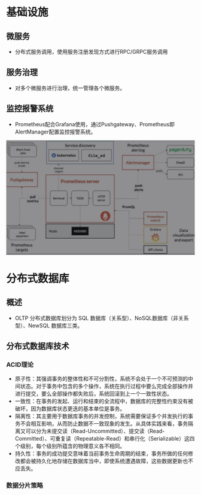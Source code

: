 # 基础设施

## 微服务

* 分布式服务调用，使用服务注册发现方式进行RPC/GRPC服务调用

## 服务治理

* 对多个微服务进行治理，统一管理各个微服务。

## 监控报警系统

* Prometheus配合Grafana使用，通过Pushgateway、Prometheus即 AlertManager配置监控报警系统。

![](./img/监控系统.jpg)

# 分布式数据库

## 概述

* OLTP 分布式数据库划分为 SQL 数据库（关系型）、NoSQL数据库（非关系型）、NewSQL 数据库三类。

## 分布式数据库技术

### ACID理论
* 原子性：其强调事务的整体性和不可分割性，系统不会处于一个不可预测的中间状态。对于事务中包含的多个操作，系统在执行过程中要么完成全部操作并进行提交，要么全部操作都失败后，系统回滚到上一个一致性状态。
*  一致性：在事务的发起、运行和结束的全流程中，数据库的完整性约束没有被破坏，因为数据库状态更迭的基本单位是事务。
* 隔离性：其主要用于数据库事务的并发控制，系统需要保证多个并发执行的事务不会相互影响，从而防止数据不一致现象的发生。从具体实践来看，事务隔离又可以分为未提交读（Read-Uncommitted）、提交读（Read-Committed）、可重复读（Repeatable-Read）和串行化（Serializable）这四个级别，每个级别所蕴含的物理意义各不相同。
* 持久性：事务的成功提交意味着当前事务生命周期的结束，事务所做的任何修改都会被持久化地存储在数据库当中，即使系统遭遇故障，这些数据更新也不应丢失。

### 数据分片策略

